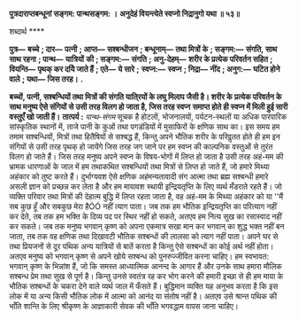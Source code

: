 **पुत्रदाराप्तबन्धूनां सङ्गम: पान्थसङ्गम: ।** **अनुदेहं वियन्त्येते स्वप्नो निद्रानुगो यथा ॥ ५३॥** 

शब्दार्थ **** 

**पुत्र—** **बच्चे** **; दार—** **पत्नी** **; आप्त—** **सश्बन्धीजन** **; बन्धूनाम्—** **तथा मित्रों के** **; सङ्गम:—** **संगति, साथ साथ रहना** **; पान्थ—** **यात्रियों** **की** **; सङ्गम:—** **संगति** **; अनु-देहम्—** **शरीर के प्रत्येक परिवर्तन सहित** **; वियन्ति—** **पृथक् कर दयिे जाते हैं** **; एते—** **ये सारे** **;** **स्वप्न:—** **स्वप्न** **; निद्रा—** **नींद** **; अनुग:—** **घटित होने वाले** **; यथा—** **जिस तरह।** **.** 

**बच्चों, पत्नी, सश्बन्धियों तथा मित्रों की संगति याति्रयों के लघु मिलाप जैसी है। शरीर के** **प्रत्येक परिवर्तन के साथ मनुष्य ऐसे संगियों से उसी तरह विलग हो जाता है, जिस तरह स्वप्न** **समाप्त होते ही स्वप्न में मिली हुई सारी वस्तुएँ खो जाती हैं।** **तात्पर्य :** *पान्थ-संगम* सूचक है होटलों, भोजनालयों, पर्यटन-स्थलों या अधिक पारंपारिक सांस्कृतिक स्थानों में, ताजे पानी के कुओं तथा पगडंडियों में मुसाफिरों के क्षणिक साथ का। इस समय हम तमाम सश्बन्धियों, मित्रों तथा हितैषियों से सश्बद्ध हैं, किन्तु अपने भौतिक शरीर के परिवॢतत होते ही हम इन संगियों से उसी तरह पृथक् हो जायेंगे जिस तरह जग जाने पर हम स्वप्न की काल्पनिक वस्तुओं से तुरंत विलग हो जाते हैं। जिस तरह मनुष्य अपने स्वप्न के विषय-भोगों में लिप्त हो जाता है उसी तरह अहं-मम की भ्रामक धारणाओं के जाल में हम तथाकथित सश्बन्धियों तथा मित्रों से लिप्त हो जाते हैं, जो हमारे मिथ्या अहंकार को तुष्ट करते हैं। दुर्भाग्यवश ऐसे क्षणिक अहंमन्यतावादी संग आत्मा तथा ब्रह्म सश्बन्धी हमारे असली ज्ञान को प्रच्छन्न कर लेता है और हम मायावश स्थायी इन्द्रियतृप्ति के लिए व्यर्थ मँडराते रहते हैं। जो व्यक्ति परिवार तथा मित्रों की देहात्म बुद्धि में लिप्त रहता जाता है, वह अहं-मम के मिथ्या अहंकार को या ''मैं सब कुछ हूँ और सबकुछ मेरा हैÓÓ नहीं त्याग पाता। जब तक हम भौतिक इन्द्रियतृप्ति का परित्याग नहीं कर देते, तब तक हम भक्ति के दिव्य पद पर स्थिर नहीं हो सकते, अतएव हम नित्य सुख का रसास्वाद नहीं कर सकते। जब तक मनुष्य भगवान् कृष्ण को अपना एकमात्र सखा मान कर भगवान् का शुद्ध भक्त नहीं बन जाता, तब तक वह क्षणिक तथा दिखावटी भौतिक सश्बन्धों की लालसा को त्याग नहीं पाता। अपने घर से तथा प्रियजनों से दूर पथिक अन्य यात्रियों से बातें करता है किन्तु ऐसे सश्बन्धों का कोई अर्थ नहीं होता। अतएव मनुष्य को भगवान् कृष्ण से अपने खोये सश्बन्ध को पुनरुज्जीवित करना चाहिए। हम स्वभावत: भगवान् कृष्ण के भिन्नांश हैं, जो कि समस्त आध्यात्मिक आनन्द के आगार हैं और उनके साथ हमारा मौलिक सश्बन्ध प्रेम तथा सुख से पूर्ण है। किन्तु उनसे स्वतंत्र रह कर भोग करने की हमारी इच्छा से ही हम माया के भौतिक सश्बन्धों के चकरा देने वाले व्यर्थ जाल में फँसते हैं। बुद्धिमान व्यक्ति यह अनुभव करता है कि इस लोक में या अन्य किसी भौतिक लोक में आत्मा को आनंद या संतोष नहीं है। अतएव उसे श्रान्त पथिक की भाँति शान्ति के लिए श्रीकृष्ण के आज्ञाकारी सेवक की भाँति भगवद्धाम वापस जाना चाहिए।  
